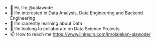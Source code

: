 - 👋 Hi, I’m @oalawode
- 👀 I’m interested in Data Analysis, Data Engineering and Backend Engineering
- 🌱 I’m currently learning about Data
- 💞️ I’m looking to collaborate on Data Science Projects
- 📫 How to reach me https://www.linkedin.com/in/olalekan-alawode/

<!---
oalawode/oalawode is a ✨ special ✨ repository because its `README.md` (this file) appears on your GitHub profile.
You can click the Preview link to take a look at your changes.
--->
